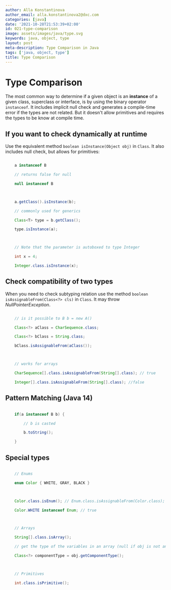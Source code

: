 ```yaml
---
author: Alla Konstantinova
author_email: alla.konstantinova2@dxc.com
categories: [java]
date: '2021-10-28T21:53:39+02:00'
id: 021-type-comparison
image: assets/images/java/type.svg
keywords: java, object, type
layout: post
meta-description: Type Comparison in Java
tags: ['java, object, type']
title: Type Comparison
---
```




# Type Comparison



The most common way to determine if a given object is an **instance** of a given class, superclass or interface, is by using the binary operator `instanceof`. It includes implicit null check and generates a compile-time error if the types are not related. But it doesn't allow primitives and requires the types to be know at compile time. 



## If you want to check dynamically at runtime

Use the equivalent method `boolean isInstance(Object obj)` in `Class`. It also includes null check, but allows for primitives:



```java

    a instanceof B 

    // returns false for null

    null instanceof B



    a.getClass().isInstance(b);

    // commonly used for generics

    Class<T> type = b.getClass();

    type.isInstance(a);



    // Note that the parameter is autoboxed to type Integer

    int x = 4;

    Integer.class.isInstance(x);

```



## Check compatibility of two types

When you need to check subtyping relation use the method `boolean isAssignableFrom(Class<?> cls)` in `Class`. It may throw _NullPointerException_.



```java

    // is it possible to B b = new A()

    Class<?> aClass = CharSequence.class;

    Class<?> bClass = String.class;

    bClass.isAssignableFrom(aClass());



    // works for arrays

    CharSequence[].class.isAssignableFrom(String[].class); // true

    Integer[].class.isAssignableFrom(String[].class); //false

```



## Pattern Matching (Java 14)

```java

    if(a instanceof B b) {

        // b is casted

        b.toString();

    }

```



## Special types

```java

    // Enums

    enum Color { WHITE, GRAY, BLACK }



    Color.class.isEnum(); // Enum.class.isAssignableFrom(Color.class); 

    Color.WHITE instanceof Enum; // true



    // Arrays

    String[].class.isArray();

    // get the type of the variables in an array (null if obj is not an array)

    Class<?> componentType = obj.getComponentType(); 



    // Primitives

    int.class.isPrimitive();

```
